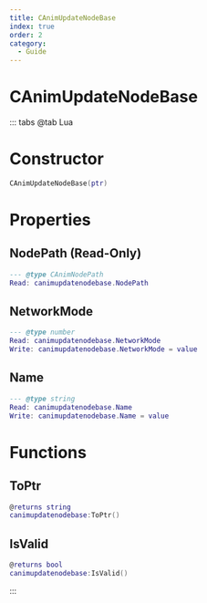 ```yaml
---
title: CAnimUpdateNodeBase
index: true
order: 2
category:
  - Guide
---
```


# CAnimUpdateNodeBase

::: tabs
@tab Lua
# Constructor
```lua
CAnimUpdateNodeBase(ptr)
```
# Properties
## NodePath (Read-Only)
```lua
--- @type CAnimNodePath
Read: canimupdatenodebase.NodePath
```
## NetworkMode 
```lua
--- @type number
Read: canimupdatenodebase.NetworkMode
Write: canimupdatenodebase.NetworkMode = value
```
## Name 
```lua
--- @type string
Read: canimupdatenodebase.Name
Write: canimupdatenodebase.Name = value
```
# Functions
## ToPtr
```lua
@returns string
canimupdatenodebase:ToPtr()
```
## IsValid
```lua
@returns bool
canimupdatenodebase:IsValid()
```

:::